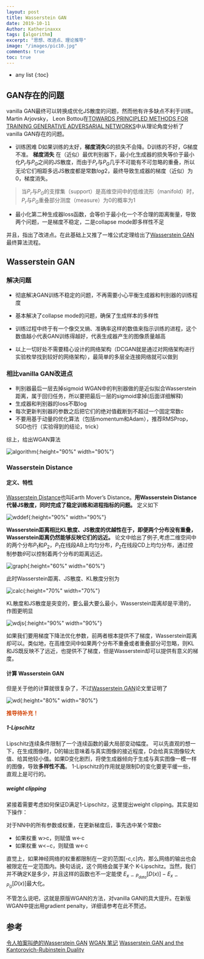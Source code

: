 ```yaml
---
layout: post
title: Wasserstein GAN
date: 2019-10-11
Author: Katherinaxxx
tags: [algorithm]
excerpt: "思想、改进点、理论推导"
image: "/images/pic10.jpg"
comments: true
toc: true
---
```

<head>
    <script src="https://cdn.mathjax.org/mathjax/latest/MathJax.js?config=TeX-AMS-MML_HTMLorMML" type="text/javascript"></script>
    <script type="text/x-mathjax-config">
        MathJax.Hub.Config({
            tex2jax: {
            skipTags: ['script', 'noscript', 'style', 'textarea', 'pre'],
            inlineMath: [['$','$']]
            }
        });
    </script>
</head>

* any list
{:toc}

## GAN存在的问题

vanilla GAN最终可以转换成优化JS散度的问题，然而他有许多缺点不利于训练。
Martin Arjovsky， Leon Bottou在[TOWARDS PRINCIPLED METHODS FOR TRAINING
GENERATIVE ADVERSARIAL NETWORKS](https://arxiv.org/pdf/1701.04862.pdf)中从理论角度分析了vanilla GAN存在的问题。

* 训练困难
D如果训练的太好，**梯度消失**G的损失不会降。D训练的不好，G梯度不准。
**梯度消失**
在（近似）最优判别器下，最小化生成器的损失等价于最小化$P_r$与$P_G$之间的JS散度，而由于$P_r$与$P_G$几乎不可能有不可忽略的重叠，所以无论它们相距多远JS散度都是常数$log2$，最终导致生成器的梯度（近似）为0，梯度消失。

> 当$P_r$与$P_G$的支撑集（support）是高维空间中的低维流形（manifold）时，$P_r$与$P_G$重叠部分测度（measure）为0的概率为1

* 最小化第二种生成器loss函数，会等价于最小化一个不合理的距离衡量，导致两个问题，一是梯度不稳定，二是collapse mode即多样性不足


并且，指出了改进点。在此基础上又推了一堆公式定理给出了[Wasserstein GAN](https://arxiv.org/pdf/1701.07875.pdf)最终算法流程。


## Wasserstein GAN

### 解决问题

* 彻底解决GAN训练不稳定的问题，不再需要小心平衡生成器和判别器的训练程度

* 基本解决了collapse mode的问题，确保了生成样本的多样性
* 训练过程中终于有一个像交叉熵、准确率这样的数值来指示训练的进程，这个数值越小代表GAN训练得越好，代表生成器产生的图像质量越高
* 以上一切好处不需要精心设计的网络架构（DCGAN就是通过对网络架构进行实验枚举找到较好的网络架构），最简单的多层全连接网络就可以做到

### 相比vanilla GAN改进点

* 判别器最后一层去掉sigmoid
WGAN中的判别器做的是近似拟合Wasserstein距离，属于回归任务，所以要把最后一层的sigmoid拿掉(后面详细解释)
* 生成器和判别器的loss不取log
* 每次更新判别器的参数之后把它们的绝对值截断到不超过一个固定常数c
* 不要用基于动量的优化算法（包括momentum和Adam），推荐RMSProp，SGD也行（实验得到的结论，trick）

综上，给出WGAN算法

![algorithm](https://katherinaxxx.github.io/images/post/wgan/algorithm.jpg#width-full){:height="90%" width="90%"}


### Wasserstein Distance

#### 定义、特性

[Wasserstein Distance](https://en.wikipedia.org/wiki/Wasserstein_metric)也叫Earth Mover’s Distance。**用Wasserstein Distance代替JS散度，同时完成了稳定训练和进程指标的问题。** 定义如下

![wddef](https://katherinaxxx.github.io/images/post/wgan/wddef.jpg#width-full){:height="90%" width="90%"}

**Wasserstein距离相比KL散度、JS散度的优越性在于，即便两个分布没有重叠，Wasserstein距离仍然能够反映它们的远近。** 论文中给出了例子,考虑二维空间中的两个分布$P_1$和$P_2$，$P_1$在线段AB上均匀分布，$P_2$在线段CD上均匀分布，通过控制参数$\theta$可以控制着两个分布的距离远近。

![graph](https://katherinaxxx.github.io/images/post/wgan/graph.jpg#width-full){:height="60%" width="60%"}

此时Wasserstein距离、JS散度、KL散度分别为

![calc](https://katherinaxxx.github.io/images/post/wgan/calc.jpg#width-full){:height="70%" width="70%"}

KL散度和JS散度是突变的，要么最大要么最小，Wasserstein距离却是平滑的，作图更明显

![wdjs](https://katherinaxxx.github.io/images/post/wgan/wdjs.jpg#width-full){:height="90%" width="90%"}

如果我们要用梯度下降法优化参数，前两者根本提供不了梯度，Wasserstein距离却可以。类似地，在高维空间中如果两个分布不重叠或者重叠部分可忽略，则KL和JS既反映不了远近，也提供不了梯度，但是Wasserstein却可以提供有意义的梯度。

#### 计算 Wasserstein GAN
但是关于他的计算就很复杂了，不过[Wasserstein GAN](https://arxiv.org/pdf/1701.07875.pdf)论文里证明了

![wd](https://katherinaxxx.github.io/images/post/wgan/wd.jpg#width-full){:height="80%" width="80%"}

**<font color="#d344！6">推导待补充！</font><br />**

##### 1-Lipschitz

Lipschitz连续条件限制了一个连续函数的最大局部变动幅度。
可以先直观的想一下，在生成图像时，D的输出意味着与真实图像的接近程度，D会给真实图像较大值、给其他较小值。如果D变化剧烈，将使生成器倾向于生成与真实图像一模一样的图像，导致**多样性不高**。 1-Lipschitz的作用就是限制D的变化要更平缓一些，直观上是可行的。

##### weight clipping

紧接着需要考虑如何保证D满足1-Lipschitz，这里提出weight clipping。其实是如下操作：

对于NN中的所有参数或权重，在更新梯度后，事先选中某个常数c
* 如果权重 w>c，则赋值 w←c
* 如果权重 w<−c，则赋值 w←c

直觉上，如果神经网络的权重都限制在一定的范围[-c,c]内，那么网络的输出也会被限定在一定范围内。换句话说，这个网络会属于某个 K-Lipschitz。当然，我们并不确定K是多少，并且这样的函数也不一定能使 $E_{x\backsim P_{data}}[D(x)]−E_{x\backsim P_G}[D(x)]$最大化。

不管怎么说吧，这就是原版WGAN的方法，对vanilla GAN的具大提升。在新版WGAN中提出用gradient penalty，详细请参考在此不赘述。




## 参考

[令人拍案叫绝的Wasserstein GAN](https://zhuanlan.zhihu.com/p/25071913)
[WGAN 笔记](https://lotabout.me/2018/WGAN/)
[Wasserstein GAN and the Kantorovich-Rubinstein Duality](https://vincentherrmann.github.io/blog/wasserstein/)
